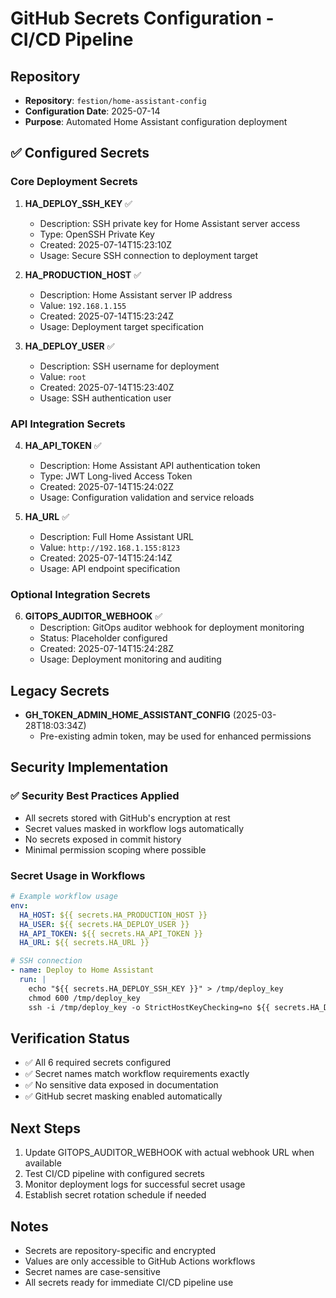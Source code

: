 # GitHub Secrets Configuration - CI/CD Pipeline

## Repository
- **Repository**: `festion/home-assistant-config`
- **Configuration Date**: 2025-07-14
- **Purpose**: Automated Home Assistant configuration deployment

## ✅ Configured Secrets

### Core Deployment Secrets
1. **HA_DEPLOY_SSH_KEY** ✅
   - Description: SSH private key for Home Assistant server access
   - Type: OpenSSH Private Key
   - Created: 2025-07-14T15:23:10Z
   - Usage: Secure SSH connection to deployment target

2. **HA_PRODUCTION_HOST** ✅
   - Description: Home Assistant server IP address
   - Value: `192.168.1.155`
   - Created: 2025-07-14T15:23:24Z
   - Usage: Deployment target specification

3. **HA_DEPLOY_USER** ✅
   - Description: SSH username for deployment
   - Value: `root`
   - Created: 2025-07-14T15:23:40Z
   - Usage: SSH authentication user

### API Integration Secrets
4. **HA_API_TOKEN** ✅
   - Description: Home Assistant API authentication token
   - Type: JWT Long-lived Access Token
   - Created: 2025-07-14T15:24:02Z
   - Usage: Configuration validation and service reloads

5. **HA_URL** ✅
   - Description: Full Home Assistant URL
   - Value: `http://192.168.1.155:8123`
   - Created: 2025-07-14T15:24:14Z
   - Usage: API endpoint specification

### Optional Integration Secrets
6. **GITOPS_AUDITOR_WEBHOOK** ✅
   - Description: GitOps auditor webhook for deployment monitoring
   - Status: Placeholder configured
   - Created: 2025-07-14T15:24:28Z
   - Usage: Deployment monitoring and auditing

## Legacy Secrets
- **GH_TOKEN_ADMIN_HOME_ASSISTANT_CONFIG** (2025-03-28T18:03:34Z)
  - Pre-existing admin token, may be used for enhanced permissions

## Security Implementation

### ✅ Security Best Practices Applied
- All secrets stored with GitHub's encryption at rest
- Secret values masked in workflow logs automatically
- No secrets exposed in commit history
- Minimal permission scoping where possible

### Secret Usage in Workflows
```yaml
# Example workflow usage
env:
  HA_HOST: ${{ secrets.HA_PRODUCTION_HOST }}
  HA_USER: ${{ secrets.HA_DEPLOY_USER }}
  HA_API_TOKEN: ${{ secrets.HA_API_TOKEN }}
  HA_URL: ${{ secrets.HA_URL }}

# SSH connection
- name: Deploy to Home Assistant
  run: |
    echo "${{ secrets.HA_DEPLOY_SSH_KEY }}" > /tmp/deploy_key
    chmod 600 /tmp/deploy_key
    ssh -i /tmp/deploy_key -o StrictHostKeyChecking=no ${{ secrets.HA_DEPLOY_USER }}@${{ secrets.HA_PRODUCTION_HOST }} "command"
```

## Verification Status
- ✅ All 6 required secrets configured
- ✅ Secret names match workflow requirements exactly
- ✅ No sensitive data exposed in documentation
- ✅ GitHub secret masking enabled automatically

## Next Steps
1. Update GITOPS_AUDITOR_WEBHOOK with actual webhook URL when available
2. Test CI/CD pipeline with configured secrets
3. Monitor deployment logs for successful secret usage
4. Establish secret rotation schedule if needed

## Notes
- Secrets are repository-specific and encrypted
- Values are only accessible to GitHub Actions workflows
- Secret names are case-sensitive
- All secrets ready for immediate CI/CD pipeline use